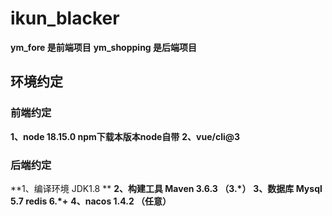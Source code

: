 # ikun_blacker
**ym_fore 是前端项目**
**ym_shopping 是后端项目**


## 环境约定

### 前端约定
**1、node 18.15.0  npm下载本版本node自带**
**2、vue/cli@3**


### 后端约定
**1、编译环境 JDK1.8 **
**2、构建工具 Maven 3.6.3 （3.*）**
**3、数据库 Mysql 5.7   redis 6.*+**
**4、nacos 1.4.2 （任意）**
